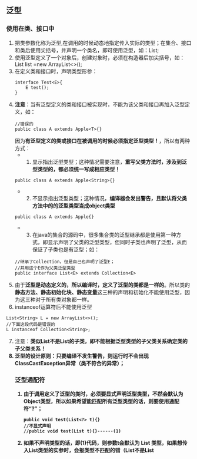 ## 泛型
### 使用在类、接口中
1. 把类参数化称为泛型,在调用的时候动态地指定传入实际的类型；在集合、接口和类后使用尖括号，并声明一个类名，即可使用泛型，如：List<String>;
2. 使用泛型定义了一个对象后，创建对象时，必须在构造器后加尖括号，如：List<String> list =new ArrayList<>();
3. 在定义类和接口时，声明类型形参：
    ```
    interface Test<E>{
        E test();
    }
    ```
4. **注意**：当有泛型定义的类和接口被实现时，不能为该父类和接口再加入泛型定义，如：
    ```
    //错误的
    public class A extends Apple<T>{}
    ```
    因为**有泛型定义的类或接口在被调用的时候必须指定泛型类型！**，所以有两种方式：
    * 1. 显示指出泛型类型；这种情况需要注意，**重写父类方法时，涉及到泛型类型的，都必须统一写成相应类型！**
    ```
    public class A extends Apple<String>{}
    ```
    * 2. 不显示指出泛型类型；这种情况，**编译器会发出警告，且默认将父类方法中的的泛型类型当成object类型**
    ```
    public class A extends Apple{}
    ```
    * 3. 在java的集合的源码中，很多集合类的泛型继承都是使用第一种方式，即显示声明了父类的泛型类型，但同时子类也声明了泛型，从而保证了子类也是有泛型；如：
    ```
    //继承了Collection，但是自己也声明了泛型E；
    //并用这个E作为父类泛型类型
    public interface List<E> extends Collection<E>
    ```
5. 由于**泛型是动态定义的，所以编译时，定义了泛型的类都是一样的**。所以类的**静态方法、静态初始化块、静态变量**这三种的声明和初始化不能使用泛型，因为这三种对于所有类对象都一样。
6. instanceof运算符后不能使用泛型
```
List<String> L = new ArrayList<>();
//下面这段代码是错误的
L instanceof Collection<String>;
```
7. 注意：**类似List<String>不是List<Object>的子类**，即不能根据泛型类型的子父类关系确定类的子父类关系！
8. 泛型的设计原则：**只要编译不发生警告，则运行时不会出现ClassCastException异常（类不符合的异常）**；

### 泛型通配符
1. 由于**调用定义了泛型的类时，必须要显式声明泛型类型，不然会默认为Object类型**，所以如果希望能匹配所有泛型类型的话，则要使用通配符“?”；
    ```
    public void test(List<?> t){}
    //不显式声明
    //public void test(List t){}------(1)
    ```
2. 如果不声明类型的话，即(1)代码，则参数t会默认为 List<Object> 类型，如果想传入List<String>类型的实参时，会报类型不匹配的错（List<String>不是List<Object>的子类）；
3. 一种限制的通配符，如：List<? extends 类名>，指限制这个泛型必须是某个类的子类。
4. 使用通配符时，不能往使用类通配符声明的集合中放入元素，因为**程序不确定集合内元素是什么**，即**java不允许将对象放入到一个未知类型的集合中**，如：
    ```
    //使用通配符定义的
    public void test(List<?> t){    //或者List<? extends Object> t
        //会发生编译错误！
        t.add(new Object);
    }

    //使用正常泛型定义的
    public <T> void test(List<T> t){    //下面的泛型方法
        //不会报错！因为类型确定
        t.add(new T());
    }
    ```

**总结一下针对泛型定义的特殊情况，就是调用有泛型定义的类时，必须显式声明泛型类型！**


##泛型用在方法中
1. 定义的方式
```
修饰符 <T,S> 返回类型 方法名（参数列表）{
    //方法体
}
```
2. <>尖括号中是负责声明**类型形参**，代表未确定的类型，可在方法中使用这些类型形参；如：
```
 static <T> T test(T[] t,int a){
     for(T o : t ){
         ....
     }
 }
```
3. 泛型用在方法中时无需显示声明传入的泛型类型，编译器会自动根据实参的类型来判断，所以不能让系统迷惑，如：
```
 //泛型方法
 static <T> T test(T[] t,T a){}
 //调用泛型方法时传入一个字符数组和一个整型
 //会报错
 test(new String[8],new Integer(8));
```

泛型方法和泛型通配符(?)都是用于解决泛型在方法中的应用，可以进行相互转换的，一般用泛型方法来表示参数列表中，参数A和参数B之间存在的依赖关系；
```
public class Test<E>{
    //泛型方法
    <T>boolean containsAll(Collection<T> c);
    <T,S extends T>void test(List<T> a,List<S> b);//参数a和b有依赖关系

    //通配符
    boolean containsAll(Collection<?> c);
    void test(List<?> a,List<? extends E> b);
    //由于通配符不能体现出a和b有依赖关系，所以就使用<? extends E>来说明一下类的泛型和方法中泛型之间的联系
}

```

##通配符的上下限：
上限：<? extends E>;表示必须是E的子类；
下限：<? super E>;表示必须是E的父类或者E本身；
注意：一个类中不能同时存在有上限定义和有下限定义的相同方法名的两个方法（方法重载），如：
```
class Test{
    //上限
    <T> void Copy(List<T> dest , List<? extends T> src){.....};
    //下限
    <T> T Copy(List<? super T> dest , List<T> src){......};
    //别的类调用Copy方法时，编译器无法判断使用的是哪个方法，会报错
}
```

##泛型的擦除和转换
1. 擦除：指将一个定义了泛型类型的类对象A，赋值给没有定义泛型类型的类变量B，导致B丢失了A的泛型类型，并使用其类型参数的上限(默认是Object)；如：
```
//该类的泛型上限是Number
class Apple<T extends Number>{
    T size;
    Apple(T t){
        size = t;
    }
    T getsize(){
        return size;
    }
} 

class Test{
    void main(){
        //定义了泛型类型,并赋值size
        Apple<Integer> a = new Apple<>(1);
        //赋值给没有定义的
        Apple b = a;
        Integer s1 = a.getsize();//不报错
        Integer s2 = b.getsize();//编译报错，因为此时size类型为Number
    }
}
```
2. 转换：与擦除相反，将一个声明了泛型类型的对象赋值给一个没有声明泛型类型的对象；
```
Apple a = new Apple();
Apple<String> b = a;
```
进行转换时，编译会报“未经检查的转换”的警告，运行时会发生异常；

##泛型与数组
1. 只能声明元素为泛型类型的数组，不能创建其对象，如：
```
//声明时可以的
List<String>[] list;
//以下的创建是不被允许的
list = new ArrayList<String>[10];
```
2. 允许创建**无上限的通配符泛型数组**，如：
```
List<?>[] list = new ArrayList<?>[10];
```
但是要注意强制类型转换的问题；
3. 创建类型变量会报错，如：new T[SIZE];T是泛型。